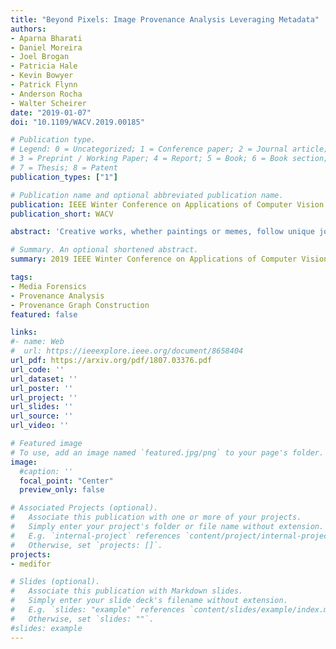 ```yaml
---
title: "Beyond Pixels: Image Provenance Analysis Leveraging Metadata"
authors:
- Aparna Bharati
- Daniel Moreira
- Joel Brogan
- Patricia Hale
- Kevin Bowyer
- Patrick Flynn
- Anderson Rocha
- Walter Scheirer
date: "2019-01-07"
doi: "10.1109/WACV.2019.00185"

# Publication type.
# Legend: 0 = Uncategorized; 1 = Conference paper; 2 = Journal article;
# 3 = Preprint / Working Paper; 4 = Report; 5 = Book; 6 = Book section;
# 7 = Thesis; 8 = Patent
publication_types: ["1"]

# Publication name and optional abbreviated publication name.
publication: IEEE Winter Conference on Applications of Computer Vision
publication_short: WACV

abstract: 'Creative works, whether paintings or memes, follow unique journeys that result in their final form. Understanding these journeys, a process known as "provenance analysis", provides rich insights into the use, motivation, and authenticity underlying any given work. The application of this type of study to the expanse of unregulated content on the Internet is what we consider in this paper. Provenance analysis provides a snapshot of the chronology and validity of content as it is uploaded, re-uploaded, and modified over time. Although still in its infancy, automated provenance analysis for online multimedia is already being applied to different types of content. Most current works seek to build provenance graphs based on the shared content between images or videos. This can be a computationally expensive task, especially when considering the vast influx of content that the Internet sees every day. Utilizing non-content-based information, such as timestamps, geotags, and camera IDs can help provide important insights into the path a particular image or video has traveled during its time on the Internet without large computational overhead. This paper tests the scope and applicability of metadata-based inferences for provenance graph construction in two different scenarios: digital image forensics and cultural analytics.'

# Summary. An optional shortened abstract.
summary: 2019 IEEE Winter Conference on Applications of Computer Vision

tags:
- Media Forensics
- Provenance Analysis
- Provenance Graph Construction
featured: false

links:
#- name: Web
#  url: https://ieeexplore.ieee.org/document/8658404
url_pdf: https://arxiv.org/pdf/1807.03376.pdf
url_code: ''
url_dataset: ''
url_poster: ''
url_project: ''
url_slides: ''
url_source: ''
url_video: ''

# Featured image
# To use, add an image named `featured.jpg/png` to your page's folder. 
image:
  #caption: ''
  focal_point: "Center"
  preview_only: false

# Associated Projects (optional).
#   Associate this publication with one or more of your projects.
#   Simply enter your project's folder or file name without extension.
#   E.g. `internal-project` references `content/project/internal-project/index.md`.
#   Otherwise, set `projects: []`.
projects:
- medifor

# Slides (optional).
#   Associate this publication with Markdown slides.
#   Simply enter your slide deck's filename without extension.
#   E.g. `slides: "example"` references `content/slides/example/index.md`.
#   Otherwise, set `slides: ""`.
#slides: example
---
```


